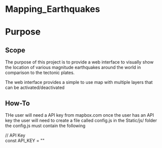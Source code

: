 # Mapping_Earthquakes

 
# Purpose

## Scope

The purpose of this project is to provide a web interface to visually show the  location of various magnitude earthquakes around the world in comparison to the tectonic plates.

The web interface provides a simple to use map with multiple layers that can be activated/deactivated

## How-To
THe user will need a API key from mapbox.com
once the user has an API key the user will need to create a file called config.js in the Static/js/ folder
the config.js must contain the following

// API Key  
const API_KEY = "<API Key>"
